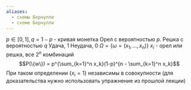 ```yaml
---
aliases:
  - схемы Бернулли
  - схеме Бернулли
---
```

$p \in [0, 1], q = 1 - p$ - кривая монетка
Орел с вероятностью $p$. Решка с вероятностью $q$
Удача, 1                            Неудача,  0
$\Omega = \{\omega = (x_1, ..., x_n)\}$    $x_i$ - орел или решка, все $2^n$ комбинаций
$$P(\{w\}) = p^{\sum_{k=1}^n x_k}(1-p)^{n - \sum_{k=1}^n x_k}$$ 
При таком определении $\{x_i = 1\}$ независимы в совокупности (для доказательства нужно использовать упражнение из прошлой лекции)